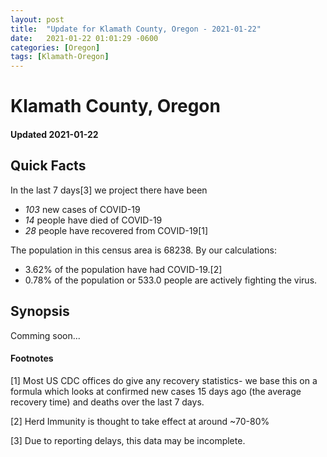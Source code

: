 ```yaml
---
layout: post
title:  "Update for Klamath County, Oregon - 2021-01-22"
date:   2021-01-22 01:01:29 -0600
categories: [Oregon]
tags: [Klamath-Oregon]
---
```


# Klamath County, Oregon
#### Updated 2021-01-22

## Quick Facts

In the last 7 days[3] we project there have been
- *103* new cases of COVID-19
- *14* people have died of COVID-19
- *28* people have recovered from COVID-19[1]

The population in this census area is 68238. By our calculations:
- 3.62% of the population have had COVID-19.[2]
- 0.78% of the population or 533.0 people are actively fighting the virus.

## Synopsis

Comming soon...


#### Footnotes

[1] Most US CDC offices do give any recovery statistics- we base this on a formula which looks at confirmed new cases
15 days ago (the average recovery time) and deaths over the last 7 days.

[2] Herd Immunity is thought to take effect at around ~70-80%

[3] Due to reporting delays, this data may be incomplete.
 
    
